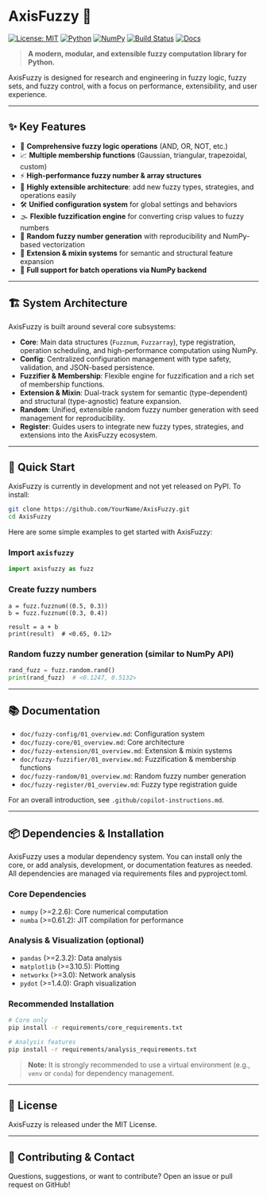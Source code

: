 # AxisFuzzy 🚀

[![License: MIT](https://img.shields.io/badge/License-MIT-blue.svg)](LICENSE)
[![Python](https://img.shields.io/badge/Python-3.12%2B-blue?logo=python)](https://www.python.org/)
[![NumPy](https://img.shields.io/badge/NumPy-%3E=2.26-blue?logo=numpy)](https://numpy.org/)
[![Build Status](https://img.shields.io/badge/build-passing-brightgreen)](#)
[![Docs](https://img.shields.io/badge/docs-available-informational)](docs/)

> **A modern, modular, and extensible fuzzy computation library for Python.**

AxisFuzzy is designed for research and engineering in fuzzy logic, fuzzy sets, and fuzzy control, with a focus on performance, extensibility, and user experience.

---

## ✨ Key Features
- 🧠 **Comprehensive fuzzy logic operations** (AND, OR, NOT, etc.)
- 📈 **Multiple membership functions** (Gaussian, triangular, trapezoidal, custom)
- ⚡ **High-performance fuzzy number & array structures**
- 🧩 **Highly extensible architecture**: add new fuzzy types, strategies, and operations easily
- 🛠️ **Unified configuration system** for global settings and behaviors
- 🌫️ **Flexible fuzzification engine** for converting crisp values to fuzzy numbers
- 🎲 **Random fuzzy number generation** with reproducibility and NumPy-based vectorization
- 🔌 **Extension & mixin systems** for semantic and structural feature expansion
- 🚀 **Full support for batch operations via NumPy backend**

---

## 🏗️ System Architecture
AxisFuzzy is built around several core subsystems:
- **Core**: Main data structures (`Fuzznum`, `Fuzzarray`), type registration, operation scheduling, and high-performance computation using NumPy.
- **Config**: Centralized configuration management with type safety, validation, and JSON-based persistence.
- **Fuzzifier & Membership**: Flexible engine for fuzzification and a rich set of membership functions.
- **Extension & Mixin**: Dual-track system for semantic (type-dependent) and structural (type-agnostic) feature expansion.
- **Random**: Unified, extensible random fuzzy number generation with seed management for reproducibility.
- **Register**: Guides users to integrate new fuzzy types, strategies, and extensions into the AxisFuzzy ecosystem.

---

## 🚀 Quick Start

AxisFuzzy is currently in development and not yet released on PyPI. To install:

```bash
git clone https://github.com/YourName/AxisFuzzy.git
cd AxisFuzzy
```

Here are some simple examples to get started with AxisFuzzy:

### Import `axisfuzzy`
```python
import axisfuzzy as fuzz
```

### Create fuzzy numbers
```
a = fuzz.fuzznum((0.5, 0.3))
b = fuzz.fuzznum((0.3, 0.4))

result = a + b
print(result)  # <0.65, 0.12>
```

### Random fuzzy number generation (similar to NumPy API)
```python
rand_fuzz = fuzz.random.rand()
print(rand_fuzz)  # <0.1247, 0.5132>
```

---

## 📚 Documentation
- `doc/fuzzy-config/01_overview.md`: Configuration system
- `doc/fuzzy-core/01_overview.md`: Core architecture
- `doc/fuzzy-extension/01_overview.md`: Extension & mixin systems
- `doc/fuzzy-fuzzifier/01_overview.md`: Fuzzification & membership functions
- `doc/fuzzy-random/01_overview.md`: Random fuzzy number generation
- `doc/fuzzy-register/01_overview.md`: Fuzzy type registration guide

For an overall introduction, see `.github/copilot-instructions.md`.

---

## 📦 Dependencies & Installation

AxisFuzzy uses a modular dependency system. You can install only the core, or add analysis, development, or documentation features as needed. All dependencies are managed via requirements files and pyproject.toml.

### Core Dependencies
- `numpy` (>=2.2.6): Core numerical computation
- `numba` (>=0.61.2): JIT compilation for performance

### Analysis & Visualization (optional)
- `pandas` (>=2.3.2): Data analysis
- `matplotlib` (>=3.10.5): Plotting
- `networkx` (>=3.0): Network analysis
- `pydot` (>=1.4.0): Graph visualization

### Recommended Installation
```bash
# Core only
pip install -r requirements/core_requirements.txt

# Analysis features
pip install -r requirements/analysis_requirements.txt
```

> **Note:** It is strongly recommended to use a virtual environment (e.g., `venv` or `conda`) for dependency management.

---

## 📝 License
AxisFuzzy is released under the MIT License.

---

## 🤝 Contributing & Contact
Questions, suggestions, or want to contribute? Open an issue or pull request on GitHub!